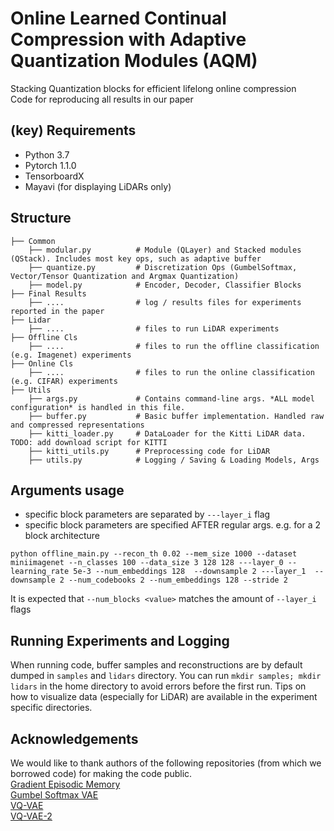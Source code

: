 # Online Learned Continual Compression with Adaptive Quantization Modules (AQM)
Stacking Quantization blocks for efficient lifelong online compression </br>
Code for reproducing all results in our paper  <!---, which can be found [here](paper.pdf) </br> -->

## (key) Requirements 
- Python 3.7
- Pytorch 1.1.0
- TensorboardX
- Mayavi (for displaying LiDARs only)

## Structure

    ├── Common 
        ├── modular.py          # Module (QLayer) and Stacked modules (QStack). Includes most key ops, such as adaptive buffer        
        ├── quantize.py         # Discretization Ops (GumbelSoftmax, Vector/Tensor Quantization and Argmax Quantization)
        ├── model.py            # Encoder, Decoder, Classifier Blocks       
    ├── Final Results           
        ├── ....                # log / results files for experiments reported in the paper 
    ├── Lidar
        ├── ....                # files to run LiDAR experiments 
    ├── Offline Cls
        ├── ....                # files to run the offline classification (e.g. Imagenet) experiments 
    ├── Online Cls              
        ├── ....                # files to run the online classification (e.g. CIFAR) experiments 
    ├── Utils             
        ├── args.py             # Contains command-line args. *ALL model configuration* is handled in this file.
        ├── buffer.py           # Basic buffer implementation. Handled raw and compressed representations
        ├── kitti_loader.py     # DataLoader for the Kitti LiDAR data. TODO: add download script for KITTI
        ├── kitti_utils.py      # Preprocessing code for LiDAR
        ├── utils.py            # Logging / Saving & Loading Models, Args
       

## Arguments usage
 - specific block parameters are separated by `---layer_i` flag
 - specific block parameters are specified AFTER regular args. 
 e.g. for a 2 block architecture
 ```
python offline_main.py --recon_th 0.02 --mem_size 1000 --dataset miniimagenet --n_classes 100 --data_size 3 128 128 ---layer_0 --learning_rate 5e-3 --num_embeddings 128  --downsample 2 ---layer_1  --downsample 2 --num_codebooks 2 --num_embeddings 128 --stride 2
 ```
 It is expected that `--num_blocks <value>` matches the amount of `--layer_i` flags
 
 
## Running Experiments and Logging
When running code, buffer samples and reconstructions are by default dumped in `samples` and `lidars` directory. You can run `mkdir samples; mkdir lidars` in the home directory to avoid errors before the first run. Tips on how to visualize data (especially for LiDAR) are available in the experiment specific directories. 

## Acknowledgements 
We would like to thank authors of the following repositories (from which we borrowed code) for making the code public. </br>
[Gradient Episodic Memory](https://github.com/facebookresearch/GradientEpisodicMemory) </br>
[Gumbel Softmax VAE](https://github.com/YongfeiYan/Gumbel_Softmax_VAE) </br>
[VQ-VAE](https://github.com/deepmind/sonnet)</br>
[VQ-VAE-2](https://github.com/rosinality/vq-vae-2-pytorch)</br>
